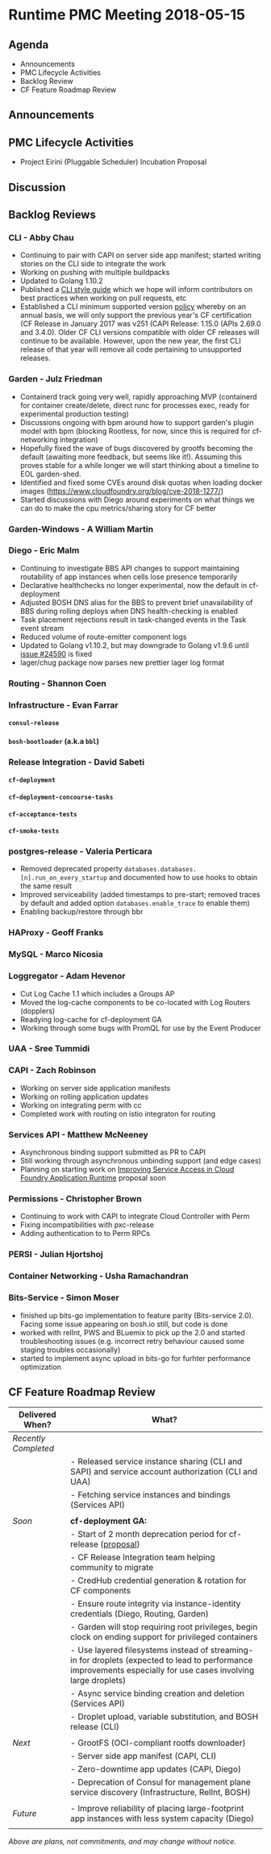 # Runtime PMC Meeting 2018-05-15

## Agenda

* Announcements
* PMC Lifecycle Activities
* Backlog Review
* CF Feature Roadmap Review


## Announcements


## PMC Lifecycle Activities

 - Project Eirini (Pluggable Scheduler) Incubation Proposal 

## Discussion


## Backlog Reviews

### CLI - Abby Chau

- Continuing to pair with CAPI on server side app manifest; started writing stories on the CLI side to integrate the work
- Working on pushing with multiple buildpacks
- Updated to Golang 1.10.2
- Published a [CLI style guide](https://github.com/cloudfoundry/cli/wiki/CF-CLI-Style-Guide) which we hope will inform contributors on best practices when working on pull requests, etc
- Established a CLI minimum supported version [policy](https://github.com/cloudfoundry/cli/wiki/Versioning-Policy#cf-cli-minimum-supported-version) whereby on an annual basis, we will only support the previous year's CF certification (CF Release in January 2017 was v251 (CAPI Release: 1.15.0 (APIs 2.69.0 and 3.4.0). Older CF CLI versions compatible with older CF releases will continue to be available. However, upon the new year, the first CLI release of that year will remove all code pertaining to unsupported releases.


### Garden - Julz Friedman

 - Containerd track going very well, rapidly approaching MVP (containerd for container create/delete, direct runc for processes exec, ready for experimental production testing)
 - Discussions ongoing with bpm around how to support garden's plugin model with bpm (blocking Rootless, for now, since this is required for cf-networking integration)
 - Hopefully fixed the wave of bugs discovered by grootfs becoming the default (awaiting more feedback, but seems like it!). Assuming this proves stable for a while longer we will start thinking about a timeline to EOL garden-shed.
 - Identified and fixed some CVEs around disk quotas when loading docker images (https://www.cloudfoundry.org/blog/cve-2018-1277/)
 - Started discussions with Diego around experiments on what things we can do to make the cpu metrics/sharing story for CF better 

### Garden-Windows - A William Martin


### Diego - Eric Malm

- Continuing to investigate BBS API changes to support maintaining routability of app instances when cells lose presence temporarily
- Declarative healthchecks no longer experimental, now the default in cf-deployment
- Adjusted BOSH DNS alias for the BBS to prevent brief unavailability of BBS during rolling deploys when DNS health-checking is enabled
- Task placement rejections result in task-changed events in the Task event stream
- Reduced volume of route-emitter component logs
- Updated to Golang v1.10.2, but may downgrade to Golang v1.9.6 until [issue #24590](https://github.com/golang/go/issues/24590) is fixed
- lager/chug package now parses new prettier lager log format


### Routing - Shannon Coen


### Infrastructure - Evan Farrar

#### `consul-release`


#### `bosh-bootloader` (a.k.a `bbl`)


### Release Integration - David Sabeti

#### `cf-deployment`


#### `cf-deployment-concourse-tasks`


#### `cf-acceptance-tests`


#### `cf-smoke-tests`


### postgres-release - Valeria Perticara
- Removed deprecated property `databases.databases.[n].run_on_every_startup` and documented how to use hooks to obtain the same result
- Improved serviceability (added timestamps to pre-start; removed traces by default and added option `databases.enable_trace` to enable them)
- Enabling backup/restore through bbr

### HAProxy - Geoff Franks


### MySQL - Marco Nicosia


### Loggregator - Adam Hevenor
- Cut Log Cache 1.1 which includes a Groups AP
- Moved the log-cache components to be co-located with Log Routers (dopplers)
- Readying log-cache for cf-deployment GA
- Working through some bugs with PromQL for use by the Event Producer


### UAA - Sree Tummidi


### CAPI - Zach Robinson
- Working on server side application manifests
- Working on rolling application updates
- Working on integrating perm with cc
- Completed work with routing on istio integraton for routing

### Services API - Matthew McNeeney
- Asynchronous binding support submitted as PR to CAPI
- Still working through asynchronous unbinding support (and edge cases)
- Planning on starting work on [Improving Service Access in Cloud Foundry Application Runtime](https://docs.google.com/document/d/1_OBnFCsL3ru43PEXocsCc3EuGaM0YLHjr0iAoXnakt4) proposal soon


### Permissions - Christopher Brown

* Continuing to work with CAPI to integrate Cloud Controller with Perm
* Fixing incompatibilities with pxc-release
* Adding authentication to to Perm RPCs

### PERSI - Julian Hjortshoj


### Container Networking - Usha Ramachandran


### Bits-Service - Simon Moser

- finished up bits-go implementation to feature parity (Bits-service 2.0). Facing some issue appearing on bosh.io still, but code is done
- worked with relInt, PWS and BLuemix to pick up the 2.0 and started troubleshooting issues (e.g. incorrect retry behaviour caused some staging troubles occasionally) 
- started to implement async upload in bits-go for furhter performance optimization

## CF Feature Roadmap Review



Delivered When? | What?
------|------
*Recently Completed* |
|| - Released service instance sharing (CLI and SAPI) and service account authorization (CLI and UAA)
|| - Fetching service instances and bindings (Services API)
||
*Soon* | **cf-deployment GA:**
|| - Start of 2 month deprecation period for cf-release ([proposal](https://docs.google.com/document/d/1KLl4UIQbl92SvYom4fO-LcEoMK1D45KmjA988MwnOR4/edit?usp=sharing))
|| - CF Release Integration team helping community to migrate
|| - CredHub credential generation & rotation for CF components
|| - Ensure route integrity via instance-identity credentials (Diego, Routing, Garden)
|| - Garden will stop requiring root privileges, begin clock on ending support for privileged containers
|| - Use layered filesystems instead of streaming-in for droplets (expected to lead to performance improvements especially for use cases involving large droplets)
|| - Async service binding creation and deletion (Services API)
|| - Droplet upload, variable substitution, and BOSH release (CLI)
||
*Next* | - GrootFS (OCI-compliant rootfs downloader)
|| - Server side app manifest (CAPI, CLI)
|| - Zero-downtime app updates (CAPI, Diego)
|| - Deprecation of Consul for management plane service discovery (Infrastructure, RelInt, BOSH)
||
*Future* | - Improve reliability of placing large-footprint app instances with less system capacity (Diego)
||

*Above are plans, not commitments, and may change without notice.*
